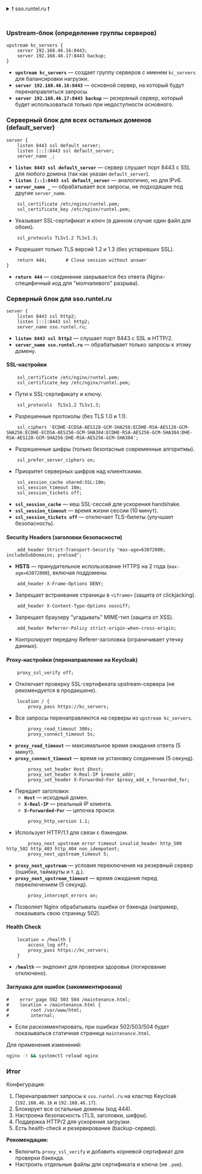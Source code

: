 <details>
<summary>❗ sso.runtel.ru ❗</summary>

```c
### /etc/nginx/sites-enabled/sso.runtel.ru
#-------------------

upstream kc_servers {
    server 192.168.46.16:8443;
    server 192.168.46.17:8443 backup;
}

# There are  any-other-domain.com:8443  requests
# Call-all server
server {
    listen 8443 ssl default_server;
    listen [::]:8443 ssl default_server;
    server_name _;
    
    # Really sertificates haven't beed used
    ssl_certificate /etc/nginx/runtel.pem;
    ssl_certificate_key /etc/nginx/runtel.pem;
    
    ssl_protocols TLSv1.2 TLSv1.3;
    return 444;       # Close session without answer
}


# There are sso.runtel.ru  requests
server {
    listen 8443 ssl http2;  # 
    listen [::]:8443 ssl http2;
    server_name sso.runtel.ru;

    
    # SSL conf
    ssl_certificate /etc/nginx/runtel.pem;
    ssl_certificate_key /etc/nginx/runtel.pem;
    ssl_protocols  TLSv1.2 TLSv1.3;
#    ssl_ciphers         HIGH:!aNULL:!MD5;
    ssl_ciphers 'ECDHE-ECDSA-AES128-GCM-SHA256:ECDHE-RSA-AES128-GCM-SHA256:ECDHE-ECDSA-AES256-GCM-SHA384:ECDHE-RSA-AES256-GCM-SHA384:DHE-RSA-AES128-GCM-SHA256:DHE-RSA-AES256-GCM-SHA384';
    ssl_prefer_server_ciphers on;
    ssl_session_cache shared:SSL:10m;
    ssl_session_timeout 10m;
    ssl_session_tickets off;
    
    # Security headers
    add_header Strict-Transport-Security "max-age=63072000; includeSubDomains; preload";
    add_header X-Frame-Options DENY;
    add_header X-Content-Type-Options nosniff;
    add_header Referrer-Policy strict-origin-when-cross-origin;
    
    # Proxy settings
#    proxy_ssl_server_name on;
    proxy_ssl_verify off;
    
    location / {
        proxy_pass https://kc_servers;
        proxy_read_timeout 300s;
        proxy_connect_timeout 5s;
        proxy_set_header Host $host;
        proxy_set_header X-Real-IP $remote_addr;
        proxy_set_header X-Forwarded-For $proxy_add_x_forwarded_for;
        proxy_http_version 1.1;
        proxy_next_upstream error timeout invalid_header http_500 http_502 http_403 http_404 non_idempotent;
        proxy_next_upstream_timeout 5;
        proxy_intercept_errors on;
    }
    
    location = /health {
        access_log off;
        proxy_pass https://kc_servers;
    }
    
#    error_page 502 503 504 /maintenance.html;
#    location = /maintenance.html {
#        root /var/www/html;
#        internal;
    }
```
</details>
<br/>



### **Upstream-блок (определение группы серверов)**
```nginx
upstream kc_servers {
    server 192.168.46.16:8443;
    server 192.168.46.17:8443 backup;
}
```
- **`upstream kc_servers`** — создает группу серверов с именем `kc_servers` для балансировки нагрузки.
- **`server 192.168.46.16:8443`** — основной сервер, на который будут перенаправляться запросы.
- **`server 192.168.46.17:8443 backup`** — резервный сервер, который будет использоваться только при недоступности основного.



### **Серверный блок для всех остальных доменов (default_server)**
```nginx
server {
    listen 8443 ssl default_server;
    listen [::]:8443 ssl default_server;
    server_name _;
```
- **`listen 8443 ssl default_server`** — сервер слушает порт 8443 с SSL для любого домена (так как указан `default_server`).
- **`listen [::]:8443 ssl default_server`** — аналогично, но для IPv6.
- **`server_name _`** — обрабатывает все запросы, не подходящие под другие `server_name`.

```nginx
    ssl_certificate /etc/nginx/runtel.pem;
    ssl_certificate_key /etc/nginx/runtel.pem;
```
- Указывает SSL-сертификат и ключ (в данном случае один файл для обоих).

```nginx
    ssl_protocols TLSv1.2 TLSv1.3;
```
- Разрешает только TLS версий 1.2 и 1.3 (без устаревших SSL).

```nginx
    return 444;       # Close session without answer
}
```
- **`return 444`** — соединение закрывается без ответа (Nginx-специфичный код для "молчаливого" разрыва).



### **Серверный блок для sso.runtel.ru**
```nginx
server {
    listen 8443 ssl http2;
    listen [::]:8443 ssl http2;
    server_name sso.runtel.ru;
```
- **`listen 8443 ssl http2`** — слушает порт 8443 с SSL и HTTP/2.
- **`server_name sso.runtel.ru`** — обрабатывает только запросы к этому домену.

#### **SSL-настройки**
```nginx
    ssl_certificate /etc/nginx/runtel.pem;
    ssl_certificate_key /etc/nginx/runtel.pem;
```
- Пути к SSL-сертификату и ключу.

```nginx
    ssl_protocols  TLSv1.2 TLSv1.3;
```
- Разрешенные протоколы (без TLS 1.0 и 1.1).

```nginx
    ssl_ciphers 'ECDHE-ECDSA-AES128-GCM-SHA256:ECDHE-RSA-AES128-GCM-SHA256:ECDHE-ECDSA-AES256-GCM-SHA384:ECDHE-RSA-AES256-GCM-SHA384:DHE-RSA-AES128-GCM-SHA256:DHE-RSA-AES256-GCM-SHA384';
```
- Разрешенные шифры (только безопасные современные алгоритмы).

```nginx
    ssl_prefer_server_ciphers on;
```
- Приоритет серверных шифров над клиентскими.

```nginx
    ssl_session_cache shared:SSL:10m;
    ssl_session_timeout 10m;
    ssl_session_tickets off;
```
- **`ssl_session_cache`** — кеш SSL-сессий для ускорения handshake.
- **`ssl_session_timeout`** — время жизни сессии (10 минут).
- **`ssl_session_tickets off`** — отключает TLS-билеты (улучшает безопасность).



#### **Security Headers (заголовки безопасности)**
```nginx
    add_header Strict-Transport-Security "max-age=63072000; includeSubDomains; preload";
```
- **HSTS** — принудительное использование HTTPS на 2 года (`max-age=63072000`), включая поддомены.

```nginx
    add_header X-Frame-Options DENY;
```
- Запрещает встраивание страницы в `<iframe>` (защита от clickjacking).

```nginx
    add_header X-Content-Type-Options nosniff;
```
- Запрещает браузеру "угадывать" MIME-тип (защита от XSS).

```nginx
    add_header Referrer-Policy strict-origin-when-cross-origin;
```
- Контролирует передачу Referer-заголовка (ограничивает утечку данных).



#### **Proxy-настройки (перенаправление на Keycloak)**
```nginx
    proxy_ssl_verify off;
```
- Отключает проверку SSL-сертификата upstream-сервера (не рекомендуется в продакшене).

```nginx
    location / {
        proxy_pass https://kc_servers;
```
- Все запросы перенаправляются на серверы из `upstream kc_servers`.

```nginx
        proxy_read_timeout 300s;
        proxy_connect_timeout 5s;
```
- **`proxy_read_timeout`** — максимальное время ожидания ответа (5 минут).
- **`proxy_connect_timeout`** — время на установку соединения (5 секунд).

```nginx
        proxy_set_header Host $host;
        proxy_set_header X-Real-IP $remote_addr;
        proxy_set_header X-Forwarded-For $proxy_add_x_forwarded_for;
```
- Передает заголовки:
  - **`Host`** — исходный домен.
  - **`X-Real-IP`** — реальный IP клиента.
  - **`X-Forwarded-For`** — цепочка прокси.

```nginx
        proxy_http_version 1.1;
```
- Использует HTTP/1.1 для связи с бэкендом.

```nginx
        proxy_next_upstream error timeout invalid_header http_500 http_502 http_403 http_404 non_idempotent;
        proxy_next_upstream_timeout 5;
```
- **`proxy_next_upstream`** — условия переключения на резервный сервер (ошибки, таймауты и т. д.).
- **`proxy_next_upstream_timeout`** — время ожидания перед переключением (5 секунд).

```nginx
        proxy_intercept_errors on;
```
- Позволяет Nginx обрабатывать ошибки от бэкенда (например, показывать свою страницу 502).



#### **Health Check**
```nginx
    location = /health {
        access_log off;
        proxy_pass https://kc_servers;
    }
```
- **`/health`** — эндпоинт для проверки здоровья (логирование отключено).



#### **Заглушка для ошибок (закомментирована)**
```nginx
#    error_page 502 503 504 /maintenance.html;
#    location = /maintenance.html {
#        root /var/www/html;
#        internal;
```
- Если раскомментировать, при ошибках 502/503/504 будет показываться статичная страница `maintenance.html`.


Для применения изменений:
```bash
nginx -t && systemctl reload nginx
```


### **Итог**
Конфигурация:
1. Перенаправляет запросы к `sso.runtel.ru` на кластер Keycloak (`192.168.46.16` и `192.168.46.17`).
2. Блокирует все остальные домены (код 444).
3. Настроена безопасность (TLS, заголовки, шифры).
4. Поддержка HTTP/2 для ускорения загрузки.
5. Есть health-check и резервирование (backup-сервер). 

**Рекомендации:**
- Включить `proxy_ssl_verify` и добавить корневой сертификат для проверки бэкенда.
- Настроить отдельные файлы для сертификата и ключа (не `.pem`).





